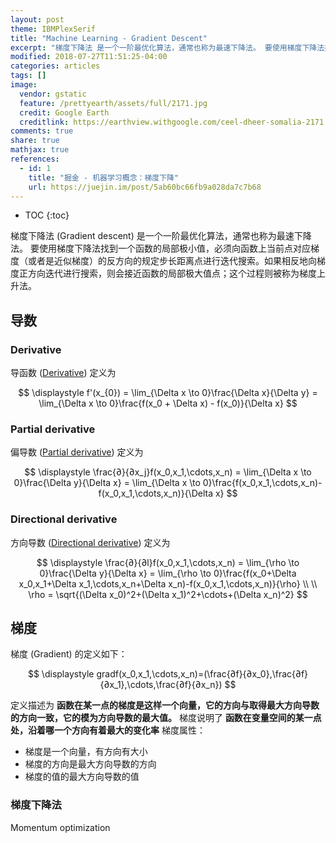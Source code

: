 ```yaml
---
layout: post
theme: IBMPlexSerif
title: "Machine Learning - Gradient Descent"
excerpt: "梯度下降法 是一个一阶最优化算法，通常也称为最速下降法。 要使用梯度下降法找到一个函数的局部极小值，必须向函数上当前点对应梯度（或者是近似梯度）的反方向的规定步长距离点进行迭代搜索。如果相反地向梯度正方向迭代进行搜索，则会接近函数的局部极大值点；这个过程则被称为梯度上升法。"
modified: 2018-07-27T11:51:25-04:00
categories: articles
tags: []
image:
  vendor: gstatic
  feature: /prettyearth/assets/full/2171.jpg
  credit: Google Earth
  creditlink: https://earthview.withgoogle.com/ceel-dheer-somalia-2171
comments: true
share: true
mathjax: true
references:
  - id: 1
    title: "掘金 - 机器学习概念：梯度下降"
    url: https://juejin.im/post/5ab60bc66fb9a028da7c7b68
---
```


* TOC
{:toc}

梯度下降法 (Gradient descent) 是一个一阶最优化算法，通常也称为最速下降法。 要使用梯度下降法找到一个函数的局部极小值，必须向函数上当前点对应梯度（或者是近似梯度）的反方向的规定步长距离点进行迭代搜索。如果相反地向梯度正方向迭代进行搜索，则会接近函数的局部极大值点；这个过程则被称为梯度上升法。

## 导数

### Derivative

导函数 ([Derivative][wiki/Derivative]) 定义为

$$
\displaystyle
f'(x_{0})
= \lim_{\Delta x \to 0}\frac{\Delta x}{\Delta y}
= \lim_{\Delta x \to 0}\frac{f(x_0 + \Delta x) - f(x_0)}{\Delta x}
$$

### Partial derivative

偏导数 ([Partial derivative][wiki/Partial_derivative]) 定义为

$$
\displaystyle
\frac{∂}{∂x_j}f(x_0,x_1,\cdots,x_n) = \lim_{\Delta x \to 0}\frac{\Delta y}{\Delta x} = \lim_{\Delta x \to 0}\frac{f(x_0,x_1,\cdots,x_n)-f(x_0,x_1,\cdots,x_n)}{\Delta x}
$$

### Directional derivative

方向导数 ([Directional derivative][wiki/Directional_derivative]) 定义为

$$
\displaystyle
\frac{∂}{∂l}f(x_0,x_1,\cdots,x_n) = \lim_{\rho \to 0}\frac{\Delta y}{\Delta x} = \lim_{\rho \to 0}\frac{f(x_0+\Delta x_0,x_1+\Delta x_1,\cdots,x_n+\Delta x_n)-f(x_0,x_1,\cdots,x_n)}{\rho} \\
\\
\rho = \sqrt{(\Delta x_0)^2+(\Delta x_1)^2+\cdots+(\Delta x_n)^2}
$$

## 梯度

梯度 (Gradient) 的定义如下：

$$
\displaystyle
gradf(x_0,x_1,\cdots,x_n)=(\frac{∂f}{∂x_0},\frac{∂f}{∂x_1},\cdots,\frac{∂f}{∂x_n})
$$

定义描述为 **函数在某一点的梯度是这样一个向量，它的方向与取得最大方向导数的方向一致，它的模为方向导数的最大值。**
梯度说明了 **函数在变量空间的某一点处，沿着哪一个方向有着最大的变化率**
梯度属性：
* 梯度是一个向量，有方向有大小
* 梯度的方向是最大方向导数的方向
* 梯度的值的最大方向导数的值

### 梯度下降法


Momentum optimization

[wiki/Derivative]:https://en.wikipedia.org/wiki/Derivative
[wiki/Partial_derivative]:https://en.wikipedia.org/wiki/Partial_derivative
[wiki/Directional_derivative]:https://en.wikipedia.org/wiki/Directional_derivative
